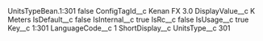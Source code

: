 <?xml version="1.0" encoding="UTF-8"?>
<CustomMetadata xmlns="http://soap.sforce.com/2006/04/metadata" xmlns:xsi="http://www.w3.org/2001/XMLSchema-instance" xmlns:xsd="http://www.w3.org/2001/XMLSchema">
    <label>UnitsTypeBean.1:301</label>
    <protected>false</protected>
    <values>
        <field>ConfigTagId__c</field>
        <value xsi:type="xsd:string">Kenan FX 3.0</value>
    </values>
    <values>
        <field>DisplayValue__c</field>
        <value xsi:type="xsd:string">K Meters</value>
    </values>
    <values>
        <field>IsDefault__c</field>
        <value xsi:type="xsd:string">false</value>
    </values>
    <values>
        <field>IsInternal__c</field>
        <value xsi:type="xsd:string">true</value>
    </values>
    <values>
        <field>IsRc__c</field>
        <value xsi:type="xsd:string">false</value>
    </values>
    <values>
        <field>IsUsage__c</field>
        <value xsi:type="xsd:string">true</value>
    </values>
    <values>
        <field>Key__c</field>
        <value xsi:type="xsd:string">1:301</value>
    </values>
    <values>
        <field>LanguageCode__c</field>
        <value xsi:type="xsd:string">1</value>
    </values>
    <values>
        <field>ShortDisplay__c</field>
        <value xsi:nil="true"/>
    </values>
    <values>
        <field>UnitsType__c</field>
        <value xsi:type="xsd:string">301</value>
    </values>
</CustomMetadata>
